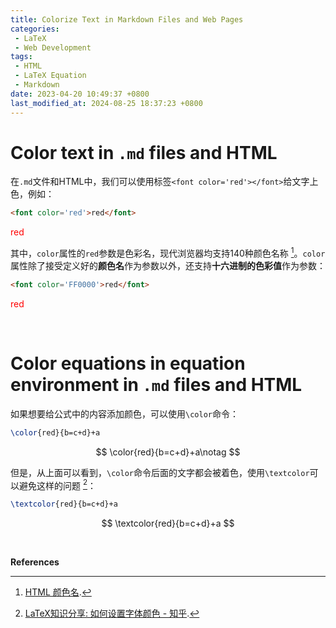 ```yaml
---
title: Colorize Text in Markdown Files and Web Pages
categories:
 - LaTeX
 - Web Development
tags: 
 - HTML
 - LaTeX Equation
 - Markdown
date: 2023-04-20 10:49:37 +0800
last_modified_at: 2024-08-25 18:37:23 +0800
---
```


# Color text in `.md` files and HTML

在`.md`文件和HTML中，我们可以使用标签`<font color='red'></font>`给文字上色，例如：

```html
<font color='red'>red</font>
```

<font color='red'>red</font>

其中，`color`属性的`red`参数是色彩名，现代浏览器均支持140种颜色名称 [^1]。`color`属性除了接受定义好的**颜色名**作为参数以外，还支持**十六进制的色彩值**作为参数：

```html
<font color='FF0000'>red</font>
```

<font color='FF0000'>red</font>

<br>

# Color equations in equation environment in `.md` files and HTML

如果想要给公式中的内容添加颜色，可以使用`\color`命令：

```latex
\color{red}{b=c+d}+a
```

$$
\color{red}{b=c+d}+a\notag
$$

但是，从上面可以看到，`\color`命令后面的文字都会被着色，使用`\textcolor`可以避免这样的问题 [^2]：

```latex
\textcolor{red}{b=c+d}+a
```

$$
\textcolor{red}{b=c+d}+a
$$

<br>

**References**

[^1]: [HTML 颜色名](https://www.w3school.com.cn/tags/html_ref_colornames.asp).
[^2]: [LaTeX知识分享: 如何设置字体颜色 - 知乎](https://zhuanlan.zhihu.com/p/426780029).


